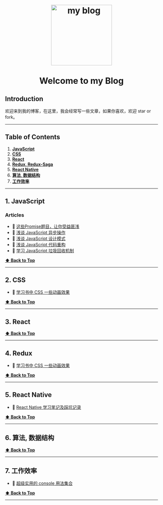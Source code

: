<h1 align="center">
<br>
  <a href="https://github.com/hankzhuo/Blog"><img src="https://openparachute.files.wordpress.com/2017/11/blog-720.jpg" alt="my blog" width=200"></a>
  <br>
    <br>
  Welcome to my Blog
  <br>
</h1>

## Introduction

欢迎来到我的博客，在这里，我会经常写一些文章，如果你喜欢，欢迎 star or fork。

---

## Table of Contents
1. **[JavaScript](#1-JavaScript)**
2. **[CSS](#2-CSS)**
3. **[React](#3-React)**
4. **[Redux, Redux-Saga](#4-Redux)**
5. **[React Native](#5-React-Native)**
6. **[算法, 数据结构](#6--Algorithm-Data-Structure)**
7. **[工作效率](#7--工作效率)**

---


## 1. JavaScript

### Articles

* 📜 [这些Promise题目，让你受益匪浅](https://github.com/hankzhuo/Blog/issues/7)
* 📜 [浅谈 JavaScript 异步操作](https://github.com/hankzhuo/Blog/issues/2)
* 📜 [浅谈 JavaScript 设计模式](https://github.com/hankzhuo/Blog/issues/3)
* 📜 [浅谈 JavaScript 代码重构](https://github.com/hankzhuo/Blog/issues/4)
* 📜 [学习 JavaScript 垃圾回收机制](https://github.com/hankzhuo/Blog/issues/5)

**[⬆ Back to Top](#table-of-contents)**

---

## 2. CSS

* 📜 [学习书中 CSS 一些动画效果](https://github.com/hankzhuo/Blog/issues/6)

**[⬆ Back to Top](#table-of-contents)**

---

## 3. React

**[⬆ Back to Top](#table-of-contents)**

---

## 4. Redux

* 📜 [学习书中 CSS 一些动画效果](https://github.com/hankzhuo/redux-guide/blob/master/doc/1-start.md)

**[⬆ Back to Top](#table-of-contents)**

---


## 5. React Native

* 📜 [React Native 学习笔记及踩坑记录](https://github.com/hankzhuo/Blog/blob/master/React-Native/React-Native%E5%AD%A6%E4%B9%A0%E7%AC%94%E8%AE%B0%E5%8F%8A%E8%B8%A9%E5%9D%91%E8%AE%B0%E5%BD%95.md)

**[⬆ Back to Top](#table-of-contents)**

---

## 6. 算法, 数据结构

**[⬆ Back to Top](#table-of-contents)**

---

## 7. 工作效率

* 📜 [超级实用的 console 用法集合](https://github.com/hankzhuo/Blog/blob/master/Effciency/console.md)

**[⬆ Back to Top](#table-of-contents)**

---
